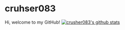 # cruhser083
Hi, welcome to my GitHub! 
[![crusher083's github stats](https://github-readme-stats.vercel.app/api?username=crusher083)](https://github.com/crusher083/github-readme-stats)
